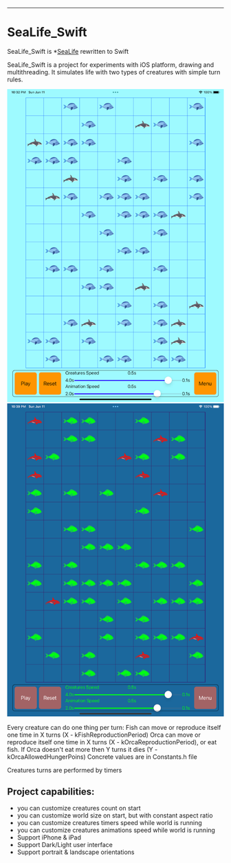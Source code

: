 -------------
SeaLife_Swift
=============

SeaLife_Swift is *[SeaLife](https://github.com/Pozhidaev/SeaLife) rewritten to Swift


SeaLife_Swift is a project for experiments with iOS platform, drawing and multithreading.
It simulates life with two types of creatures with simple turn rules. 

![Screenshot 1](/Screenshot_1.png)
![Screenshot 2](/Screenshot_2.png)

Every creature can do one thing per turn:
Fish can move or reproduce itself one time in X turns (X - kFishReproductionPeriod)
Orca can move or reproduce itself one time in X turns (X - kOrcaReproductionPeriod), or eat fish. If Orca doesn't eat more then Y turns it dies (Y - kOrcaAllowedHungerPoins) 
Concrete values are in Constants.h file

Creatures turns are performed by timers

## Project capabilities:
* you can customize creatures count on start
* you can customize world size on start, but with constant aspect ratio
* you can customize creatures timers speed while world is running
* you can customize creatures animations speed while world is running
* Support iPhone & iPad
* Support Dark/Light user interface
* Support portrait & landscape orientations